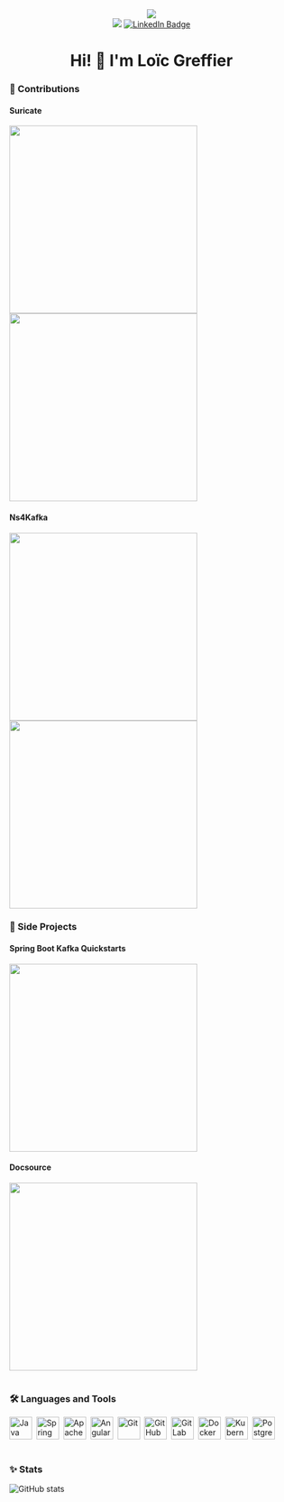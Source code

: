 <div align="center">
  <img src="https://user-images.githubusercontent.com/34104771/226453073-1c397c5e-56b0-4ff0-91b4-58b7ff20f0dd.gif"/>
  <div>
    <img src="https://komarev.com/ghpvc/?username=loicgreffier&style=flat-square&color=blue&style=for-the-badge" />
    <a href="https://www.linkedin.com/in/loicgreffier">
      <img src="https://img.shields.io/badge/LinkedIn-blue?style=for-the-badge&logo=linkedin&logoColor=white" alt="LinkedIn Badge"/>
    </a>
  </div>
  <h1 align="center"> Hi! 👋 I'm Loïc Greffier </h1>
</div>

### 🚀 Contributions

#### Suricate 
<a href="https://github.com/michelin/suricate">
  <img width=333 align="center" src="https://github-readme-stats.vercel.app/api/pin/?username=michelin&repo=suricate&show_owner=true&bg_color=30,fe8c00,f83600&title_color=fff&text_color=fff&icon_color=fff" />
</a>
<a href="https://github.com/michelin/suricate-widgets">
  <img width=333 align="center" src="https://github-readme-stats.vercel.app/api/pin/?username=michelin&repo=suricate-widgets&show_owner=true&bg_color=30,fe8c00,f83600&title_color=fff&text_color=fff&icon_color=fff" />
</a>

#### Ns4Kafka 
<a href="https://github.com/michelin/ns4kafka">
  <img width=333 align="center" src="https://github-readme-stats.vercel.app/api/pin/?username=michelin&repo=ns4kafka&show_owner=true&bg_color=30,16222a,3a6073&title_color=fff&text_color=fff&icon_color=fff" />
</a>
<a href="https://github.com/michelin/kafkactl">
  <img width=333 align="center" src="https://github-readme-stats.vercel.app/api/pin/?username=michelin&repo=kafkactl&show_owner=true&bg_color=30,16222a,3a6073&title_color=fff&text_color=fff&icon_color=fff" />
</a>

### 📖 Side Projects



#### Spring Boot Kafka Quickstarts
<a href="https://github.com/loicgreffier/spring-boot-kafka-quickstarts">
  <img width=333 align="center" src="https://github-readme-stats.vercel.app/api/pin/?username=loicgreffier&repo=spring-boot-kafka-quickstarts&bg_color=30,000000,0f9b0f&title_color=fff&text_color=fff&icon_color=fff" />
</a>

#### Docsource
<a href="https://github.com/loicgreffier/docsource">
  <img width=333 align="center" src="https://github-readme-stats.vercel.app/api/pin/?username=loicgreffier&repo=docsource&bg_color=30,5433ff,20bdff,a5fecb&title_color=fff&text_color=fff&icon_color=fff" />
</a>

<h1></h1>

### 🛠️ Languages and Tools

<img src="https://cdn.jsdelivr.net/gh/devicons/devicon/icons/java/java-original.svg" title="Java" alt="Java" width="40" height="40"/>&nbsp;
<img src="https://cdn.jsdelivr.net/gh/devicons/devicon/icons/spring/spring-original.svg" title="Spring Boot" alt="Spring Boot" width="40" height="40"/>&nbsp;
<img src="https://cdn.jsdelivr.net/gh/devicons/devicon/icons/apachekafka/apachekafka-original.svg" title="Apache Kafka" alt="Apache Kafka" width="40" height="40"/>&nbsp;
<img src="https://cdn.jsdelivr.net/gh/devicons/devicon/icons/angularjs/angularjs-original.svg" title="Angular" alt="Angular" width="40" height="40"/>&nbsp;
<img src="https://cdn.jsdelivr.net/gh/devicons/devicon/icons/git/git-original.svg" title="Git" alt="Git" width="40" height="40"/>&nbsp;
<img src="https://cdn.jsdelivr.net/gh/devicons/devicon/icons/github/github-original.svg" title="GitHub" alt="GitHub" width="40" height="40"/>&nbsp;
<img src="https://cdn.jsdelivr.net/gh/devicons/devicon/icons/gitlab/gitlab-original.svg" title="GitLab" alt="GitLab" width="40" height="40"/>&nbsp;
<img src="https://cdn.jsdelivr.net/gh/devicons/devicon/icons/docker/docker-original.svg" title="Docker" alt="Docker" width="40" height="40"/>&nbsp;
<img src="https://cdn.jsdelivr.net/gh/devicons/devicon/icons/kubernetes/kubernetes-plain.svg" title="Kubernetes" alt="Kubernetes" width="40" height="40"/>&nbsp;
<img src="https://cdn.jsdelivr.net/gh/devicons/devicon/icons/postgresql/postgresql-original.svg" title="PostgreSQL" alt="PostgreSQL" width="40" height="40"/>&nbsp;

<h1></h1>

### ✨ Stats

![GitHub stats](https://github-readme-stats.vercel.app/api?username=loicgreffier&show_icons=true&rank_icon=github&custom_title=GitHub%20Stats&bg_color=30,0f0c29,302b63,24243e&title_color=fff&text_color=fff&icon_color=fff)
